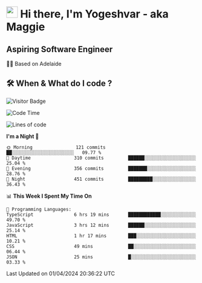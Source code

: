 <h1><img src="https://emojis.slackmojis.com/emojis/images/1531849430/4246/blob-sunglasses.gif?1531849430" width="30"/> Hi there, I'm Yogeshvar - aka Maggie</h1>

## Aspiring Software Engineer
🏂🏻  Based on Adelaide 

## 🛠 When & What do I code ?  

![Visitor Badge](https://visitor-badge.feriirawann.repl.co?username=yogeshvar&repo=yogeshvar&label=Visitors&style=plastic&color=%23457BFF&contentType=svg)

<!--START_SECTION:waka-->
![Code Time](http://img.shields.io/badge/Code%20Time-2%2C793%20hrs%2027%20mins-blue)

![Lines of code](https://img.shields.io/badge/From%20Hello%20World%20I%27ve%20Written-4.1%20million%20lines%20of%20code-blue)

**I'm a Night 🦉** 

```text
🌞 Morning                121 commits         ██░░░░░░░░░░░░░░░░░░░░░░░   09.77 % 
🌆 Daytime                310 commits         ██████░░░░░░░░░░░░░░░░░░░   25.04 % 
🌃 Evening                356 commits         ███████░░░░░░░░░░░░░░░░░░   28.76 % 
🌙 Night                  451 commits         █████████░░░░░░░░░░░░░░░░   36.43 % 
```


📊 **This Week I Spent My Time On** 

```text
💬 Programming Languages: 
TypeScript               6 hrs 19 mins       ████████████░░░░░░░░░░░░░   49.70 % 
JavaScript               3 hrs 12 mins       ██████░░░░░░░░░░░░░░░░░░░   25.14 % 
HTML                     1 hr 17 mins        ███░░░░░░░░░░░░░░░░░░░░░░   10.21 % 
CSS                      49 mins             ██░░░░░░░░░░░░░░░░░░░░░░░   06.44 % 
JSON                     25 mins             █░░░░░░░░░░░░░░░░░░░░░░░░   03.33 % 
```


 Last Updated on 01/04/2024 20:36:22 UTC
<!--END_SECTION:waka-->
